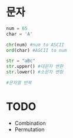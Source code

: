 # 문자

```python
num = 65
char = 'A'

chr(num) #num to ASCII
ord(char) #ASCII to num

str = "aBc"
str.upper() #대문자 변환
str.lower() #소문자 변환

#문자열 반복
```

# TODO

- Combination
- Permutation
